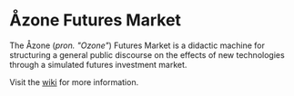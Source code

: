 # Åzone Futures Market
The Åzone (_pron. "Ozone"_) Futures Market is a didactic machine for structuring a general public discourse on the effects of new technologies through a simulated futures investment market.

Visit the [wiki](https://github.com/AOzone/AOzone-Futures-Market/wiki) for more information.
